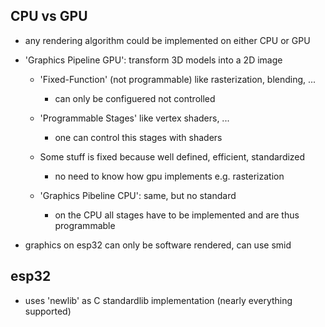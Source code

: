 ## CPU vs GPU
- any rendering algorithm could be implemented on either CPU or GPU
- 'Graphics Pipeline GPU': transform 3D models into a 2D image
  - 'Fixed-Function' (not programmable) like rasterization, blending, ...
    - can only be configuered not controlled
  - 'Programmable Stages' like vertex shaders, ...
    - one can control this stages with shaders
  - Some stuff is fixed because well defined, efficient, standardized
    - no need to know how gpu implements e.g. rasterization

  - 'Graphics Pibeline CPU': same, but no standard
    - on the CPU all stages have to be implemented and are thus programmable

- graphics on esp32 can only be software rendered, can use smid

## esp32
- uses 'newlib' as C standardlib implementation (nearly everything supported)

